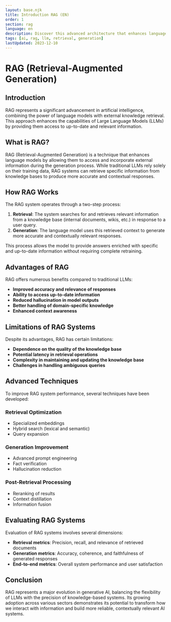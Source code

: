 ```yaml
---
layout: base.njk
title: Introduction RAG (EN)
order: 1
section: rag
language: en
description: Discover this advanced architecture that enhances language models with external knowledge
tags: [ai, rag, llm, retrieval, generation]
lastUpdated: 2023-12-10
---
```


# RAG (Retrieval-Augmented Generation)

## Introduction

RAG represents a significant advancement in artificial intelligence, combining the power of language models with external knowledge retrieval. This approach enhances the capabilities of Large Language Models (LLMs) by providing them access to up-to-date and relevant information.

## What is RAG?

RAG (Retrieval-Augmented Generation) is a technique that enhances language models by allowing them to access and incorporate external information during the generation process. While traditional LLMs rely solely on their training data, RAG systems can retrieve specific information from knowledge bases to produce more accurate and contextual responses.

## How RAG Works

The RAG system operates through a two-step process:

1. **Retrieval**: The system searches for and retrieves relevant information from a knowledge base (internal documents, wikis, etc.) in response to a user query.
2. **Generation**: The language model uses this retrieved context to generate more accurate and contextually relevant responses.

This process allows the model to provide answers enriched with specific and up-to-date information without requiring complete retraining.

## Advantages of RAG

RAG offers numerous benefits compared to traditional LLMs:

- **Improved accuracy and relevance of responses**
- **Ability to access up-to-date information**
- **Reduced hallucination in model outputs**
- **Better handling of domain-specific knowledge**
- **Enhanced context awareness**

## Limitations of RAG Systems

Despite its advantages, RAG has certain limitations:

- **Dependence on the quality of the knowledge base**
- **Potential latency in retrieval operations**
- **Complexity in maintaining and updating the knowledge base**
- **Challenges in handling ambiguous queries**

## Advanced Techniques

To improve RAG system performance, several techniques have been developed:

### Retrieval Optimization

- Specialized embeddings
- Hybrid search (lexical and semantic)
- Query expansion

### Generation Improvement

- Advanced prompt engineering
- Fact verification
- Hallucination reduction

### Post-Retrieval Processing

- Reranking of results
- Context distillation
- Information fusion

## Evaluating RAG Systems

Evaluation of RAG systems involves several dimensions:

- **Retrieval metrics**: Precision, recall, and relevance of retrieved documents
- **Generation metrics**: Accuracy, coherence, and faithfulness of generated responses
- **End-to-end metrics**: Overall system performance and user satisfaction

## Conclusion

RAG represents a major evolution in generative AI, balancing the flexibility of LLMs with the precision of knowledge-based systems. Its growing adoption across various sectors demonstrates its potential to transform how we interact with information and build more reliable, contextually relevant AI systems.
